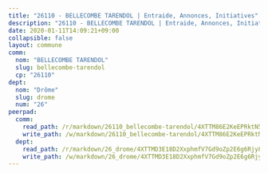 ```yaml
---
title: "26110 - BELLECOMBE TARENDOL | Entraide, Annonces, Initiatives"
description: "26110 - BELLECOMBE TARENDOL | Entraide, Annonces, Initiatives"
date: 2020-01-11T14:09:21+09:00
collapsible: false
layout: commune
comm:
  nom: "BELLECOMBE TARENDOL"
  slug: bellecombe-tarendol
  cp: "26110"
dept:
  nom: "Drôme"
  slug: drome
  num: "26"
peerpad:
  comm:
    read_path: /r/markdown/26110_bellecombe-tarendol/4XTTM86E2KeEPRktN5NMdcGHex9NmauHJR2Hwjp9z7kLnx3qQ
    write_path: /w/markdown/26110_bellecombe-tarendol/4XTTM86E2KeEPRktN5NMdcGHex9NmauHJR2Hwjp9z7kLnx3qQ-K3TgUYKGfGuSCRYGU1zxXWL6NczSwRCCykjAMVoQULA9kd3wDjteLUZj5XKujKhDWecsYH36Xd5NfTYDwQPHx1UFK1WHkchkZViB1gUJE3CtWx4AkzPjChwMZVNxAozAMdEPNY1c
  dept:
    read_path: /r/markdown/26_drome/4XTTMD3E18D2XxphmfV7Gd9oZp2E6g6Rjy8yoyyuT4SyeeDZv
    write_path: /w/markdown/26_drome/4XTTMD3E18D2XxphmfV7Gd9oZp2E6g6Rjy8yoyyuT4SyeeDZv-K3TgUGX4nG6FnUgVjDeodHJBzD4Z7jTqAJwquijk1LCW8AWc9CAemuRZDQCZC8aha3sgQcHNRUHizJ1bQGiTeNjxAKKxoxsNxcJ7pjGzQ4icP1ftCA9sHED31LddZbCgpf6zkM4Q
---
```


